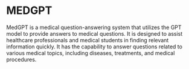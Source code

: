 # MEDGPT

MedGPT is a medical question-answering system that utilizes the GPT model to provide answers to medical questions. It is designed to assist healthcare professionals and medical students in finding relevant information quickly. It has the capability to answer questions related to various medical topics, including diseases, treatments, and medical procedures.